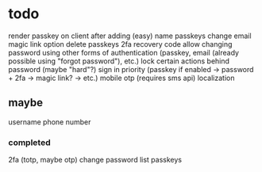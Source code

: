 # todo

render passkey on client after adding (easy)
name passkeys
change email
magic link option
delete passkeys
2fa recovery code
allow changing password using other forms of authentication (passkey, email (already possible using "forgot password"), etc.)
lock certain actions behind password (maybe "hard"?)
sign in priority (passkey if enabled -> password + 2fa -> magic link? -> etc.)
mobile otp (requires sms api)
localization

## maybe

username
phone number

### completed

2fa (totp, maybe otp)
change password
list passkeys
